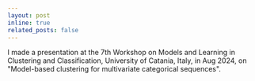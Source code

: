 ```yaml
---
layout: post
inline: true
related_posts: false
---
```


I made a presentation at the 7th Workshop on Models and Learning in Clustering and Classification, University of Catania, Italy, in Aug 2024, on "Model-based clustering for multivariate categorical sequences".
